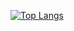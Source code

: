 
 
[![Top Langs](https://github-readme-stats.vercel.app/api/top-langs/?username=masiedu4&show_icons=true&theme=radical&layout=compact)](https://github.com/masiedu4/github-readme-stats)


